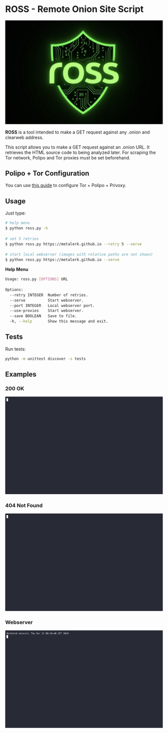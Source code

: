 # ROSS - Remote Onion Site Script

![ross_logo](/_assets/ross_logo.jpg)

**ROSS** is a tool intended to make a GET request against any .onion and clearweb address.

This script allows you to make a GET request against an .onion URL.
It retrieves the HTML source code to being analyzed later.
For scraping the Tor network, Polipo and Tor proxies must be set beforehand.

## Polipo + Tor Configuration

You can use [this guide](https://sinfallas.wordpress.com/2014/06/16/tor-polipo-privoxy/) to configure Tor + Polipo + Privoxy.

## Usage

Just type:

```bash
# help menu
$ python ross.py -h

# set 5 retries
$ python ross.py https://metalerk.github.io --retry 5 --serve

# start local webserver (images with relative paths are not shown)
$ python ross.py https://metalerk.github.io --serve
```

**Help Menu**

```bash
Usage: ross.py [OPTIONS] URL

Options:
  --retry INTEGER  Number of retries.
  --serve          Start webserver.
  --port INTEGER   Local webserver port.
  --use-proxies    Start webserver.
  --save BOOLEAN   Save to file.
  -h, --help       Show this message and exit.
```

## Tests

Run tests:

```bash
python -m unittest discover -s tests
```

## Examples

### 200 OK

![ross_cli](/_assets/ross_cli_correct.gif)

### 404 Not Found

![ross_cli](/_assets/ross_cli_error.gif)

### Webserver

![ross_cli](/_assets/ross_webserver.gif)
